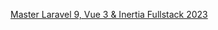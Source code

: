 [Master Laravel 9, Vue 3 & Inertia Fullstack 2023](https://www.udemy.com/course/master-laravel-6-with-vuejs-fullstack-development/)


